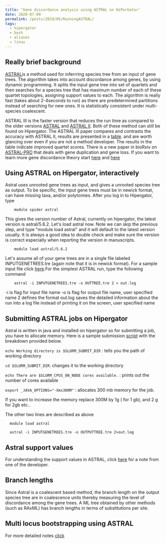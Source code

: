 ```yaml
---
title: ‘Gene discordance analysis using ASTRAL on HiPerGator'
date: 2020-07-09
permalink: /posts/2019/05/RunningASTRAL/
tags:
  - hipergator
  - bash
  - aliases
  - linux
--- 
```


Really brief background 
--------

[ASTRAL](https://bmcbioinformatics.biomedcentral.com/articles/10.1186/s12859-018-2129-y)is a method used for inferrring species tree from an input of gene trees.
The algorithm takes into account discordance among genes, by using dynamic programming. It splits the input gene tree into set of quartets and then searches for a species tree that has maximum number of each of these quartet topologies, assigning support values to each. The algorithm is really fast (takes about 2-4seconds to run) as there are predetermined  partitions instead of searching for new ones. It is statistically consistent under multi-species coalescent. 

ASTRAL III  is the faster version that reduces the run time as compared to the older versions [ASTRAL](https://academic.oup.com/bioinformatics/article/30/17/i541/200803) and [ASTRAL II](https://pubmed.ncbi.nlm.nih.gov/26072508/). 
Both of these method can still be found on Hipergator. The ASTRAL III paper compares and contrasts the accuracy with ASTRAL II, results are presented in a [table](https://bmcbioinformatics.biomedcentral.com/articles/10.1186/s12859-018-2129-y/tables/1).
and are worth glancing over even if you are not a method developer. The results in the table indicate improved quartet scores. 
There is a new paper in bioRxiv on [ASTRAL-PRO](https://www.biorxiv.org/content/10.1101/2019.12.12.874727v2) that deals with gene duplication and gene loss.
If you want to learn more gene discordance theory start [here](https://academic.oup.com/sysbio/article/46/3/523/1651369) and [here](https://www.cell.com/trends/ecology-evolution/fulltext/S0169-5347(09)00084-6?)


Using ASTRAL on Hipergator, interactively
---------
Astral uses unrooted gene trees as input, and gives a unrooted species tree as output. To be specific, the input gene trees must be in newick format, can have missing taxa, and/or polytomies. 
After you log in to Hipergator, type

        module spider astral 
        
This gives the version number of Astral, currently on hipergator, the latest version is astral/5.6.2. Let's load astral now. Note we can skip the previous step, and type "module load astral" and it will default to the latest version usually.
It is always a good idea to double check and make sure the version is correct especially when reporting the version in manuscripts.

        module load astral/5.6.2
        

Let's assume all of your gene trees are in a single file labeled INPUTGENETREES.tre (again note that it is in newick format). For a sample input file click [here]().For the simplest ASTRAL run, type the following command
 
        astral -i INPUTGENETREES.tre -o OUTTREE.tre 2 > out.log
 
 
-i is flag for input file name
-o is flag for output file name, user specified name
2 defines the format
out.log saves the detailed information about the run into a log file instead of printing it on the screen, user specified name
 
Submitting ASTRAL jobs on Hipergator
---------
Astral is written in java and installed on hipergator so for submitting a job, you have to allocate memory. Here is a sample submission [script](http://NatyaHans.github.io/files/slurm_astral.sh) with the breakdown provided below.
 
`echo Working directory is $SLURM_SUBMIT_DIR` : tells you the path of working directory

`cd $SLURM_SUBMIT_DIR`: changes it to the working directory

`echo There are $SLURM_CPUS_ON_NODE cores available.` : prints out the number of cores available

`export _JAVA_OPTIONS="-Xmx300M"` : allocates 300 mb memory for the job.

If you want to increase the memory replace 300M by 1g ( for 1 gb), and 2 g for 2gb etc..

The other two lines are described as above

      module load astral

      astral -i INPUTGENETREES.tre -o OUTPUTTREE.tre 2>out.log

Astral support values
--------
For understanding the support values in ASTRAL, click [here](http://eceweb.ucsd.edu/~smirarab/2016/04/15/localpp.html) for a note from one of the developer. 
  
Branch lengths
--------
Since Astral is a coalescent based method, the branch length on the output species tree are in coalescence units thereby measuring the level of discordance among the gene trees. A ML tree obtained by other methods (such as RAxML) has branch lengths in terms of substitutions per site.

 Multi locus bootstrapping using ASTRAL
 ---------- 
 For more detailed notes [click](https://github.com/smirarab/ASTRAL/blob/master/README.md)
 
  



